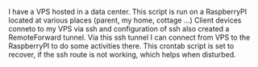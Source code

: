 I have a VPS hosted in a data center. This script is run on a RaspberryPI located at various places (parent, my home, cottage ...)
Client devices conneto to my VPS via ssh and configuration of ssh also created a RemoteForward tunnel.
Via this ssh tunnel I can connect from VPS to the RaspberryPI to do some activities there. This crontab script is set to recover, if the ssh route is not working, which helps when disturbed.

